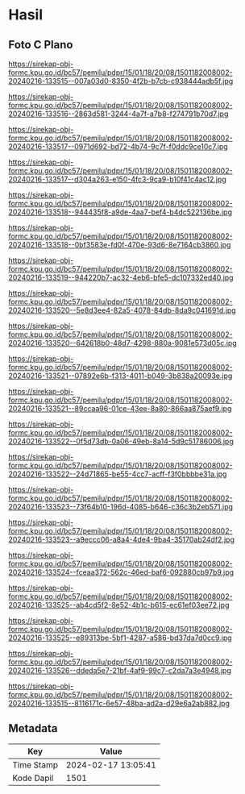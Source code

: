 # Hasil

## Foto C Plano

https://sirekap-obj-formc.kpu.go.id/bc57/pemilu/pdpr/15/01/18/20/08/1501182008002-20240216-133515--007a03d0-8350-4f2b-b7cb-c938444adb5f.jpg

https://sirekap-obj-formc.kpu.go.id/bc57/pemilu/pdpr/15/01/18/20/08/1501182008002-20240216-133516--2863d581-3244-4a7f-a7b8-f274791b70d7.jpg

https://sirekap-obj-formc.kpu.go.id/bc57/pemilu/pdpr/15/01/18/20/08/1501182008002-20240216-133517--0971d692-bd72-4b74-9c7f-f0ddc9ce10c7.jpg

https://sirekap-obj-formc.kpu.go.id/bc57/pemilu/pdpr/15/01/18/20/08/1501182008002-20240216-133517--d304a263-e150-4fc3-9ca9-b10f41c4ac12.jpg

https://sirekap-obj-formc.kpu.go.id/bc57/pemilu/pdpr/15/01/18/20/08/1501182008002-20240216-133518--944435f8-a9de-4aa7-bef4-b4dc522136be.jpg

https://sirekap-obj-formc.kpu.go.id/bc57/pemilu/pdpr/15/01/18/20/08/1501182008002-20240216-133518--0bf3583e-fd0f-470e-93d6-8e7164cb3860.jpg

https://sirekap-obj-formc.kpu.go.id/bc57/pemilu/pdpr/15/01/18/20/08/1501182008002-20240216-133519--944220b7-ac32-4eb6-bfe5-dc107332ed40.jpg

https://sirekap-obj-formc.kpu.go.id/bc57/pemilu/pdpr/15/01/18/20/08/1501182008002-20240216-133520--5e8d3ee4-82a5-4078-84db-8da9c041691d.jpg

https://sirekap-obj-formc.kpu.go.id/bc57/pemilu/pdpr/15/01/18/20/08/1501182008002-20240216-133520--642618b0-48d7-4298-880a-9081e573d05c.jpg

https://sirekap-obj-formc.kpu.go.id/bc57/pemilu/pdpr/15/01/18/20/08/1501182008002-20240216-133521--07892e6b-f313-4011-b049-3b838a20093e.jpg

https://sirekap-obj-formc.kpu.go.id/bc57/pemilu/pdpr/15/01/18/20/08/1501182008002-20240216-133521--89ccaa96-01ce-43ee-8a80-866aa875aef9.jpg

https://sirekap-obj-formc.kpu.go.id/bc57/pemilu/pdpr/15/01/18/20/08/1501182008002-20240216-133522--0f5d73db-0a06-49eb-8a14-5d9c51786006.jpg

https://sirekap-obj-formc.kpu.go.id/bc57/pemilu/pdpr/15/01/18/20/08/1501182008002-20240216-133522--24d71865-be55-4cc7-acff-f3f0bbbbe31a.jpg

https://sirekap-obj-formc.kpu.go.id/bc57/pemilu/pdpr/15/01/18/20/08/1501182008002-20240216-133523--73f64b10-196d-4085-b646-c36c3b2eb571.jpg

https://sirekap-obj-formc.kpu.go.id/bc57/pemilu/pdpr/15/01/18/20/08/1501182008002-20240216-133523--a9eccc06-a8a4-4de4-9ba4-35170ab24df2.jpg

https://sirekap-obj-formc.kpu.go.id/bc57/pemilu/pdpr/15/01/18/20/08/1501182008002-20240216-133524--fceaa372-562c-46ed-baf6-092880cb97b9.jpg

https://sirekap-obj-formc.kpu.go.id/bc57/pemilu/pdpr/15/01/18/20/08/1501182008002-20240216-133525--ab4cd5f2-8e52-4b1c-b615-ec61ef03ee72.jpg

https://sirekap-obj-formc.kpu.go.id/bc57/pemilu/pdpr/15/01/18/20/08/1501182008002-20240216-133525--e89313be-5bf1-4287-a586-bd37da7d0cc9.jpg

https://sirekap-obj-formc.kpu.go.id/bc57/pemilu/pdpr/15/01/18/20/08/1501182008002-20240216-133526--ddeda5e7-21bf-4af9-99c7-c2da7a3e4948.jpg

https://sirekap-obj-formc.kpu.go.id/bc57/pemilu/pdpr/15/01/18/20/08/1501182008002-20240216-133515--8116171c-6e57-48ba-ad2a-d29e6a2ab882.jpg


## Metadata

| Key        | Value               |
| ---------- | ------------------- |
| Time Stamp | 2024-02-17 13:05:41 |
| Kode Dapil | 1501                |



